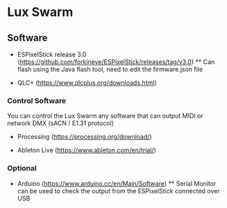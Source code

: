 # Lux Swarm

## Software

* ESPixelStick release 3.0 (https://github.com/forkineye/ESPixelStick/releases/tag/v3.0)
** Can flash using the Java flash tool, need to edit the firmware.json file

* QLC+ (https://www.qlcplus.org/downloads.html)

### Control Software

You can control the Lux Swarm any software that can output MIDI or network DMX (sACN / E1.31 protocol)

* Processing (https://processing.org/download/)

* Ableton Live (https://www.ableton.com/en/trial/)


### Optional

* Arduino (https://www.arduino.cc/en/Main/Software)
** Serial Monitor can be used to check the output from the ESPixelStick connected over USB
